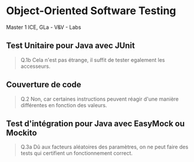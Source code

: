 # Object-Oriented Software Testing

Master 1 ICE, GLa - V&V - Labs

## Test Unitaire pour Java avec JUnit

> Q.1b Cela n'est pas étrange, il suffit de tester egalement les accesseurs.

## Couverture de code

> Q.2 Non, car certaines instructions peuvent réagir d'une manière différentes en fonction des valeurs.

## Test d'intégration pour Java avec EasyMock ou Mockito

> Q.3a Dû aux facteurs aléatoires des paramètres, on ne peut faire des tests qui certifient un fonctionnement correct.



